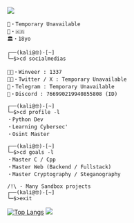 ![](https://komarev.com/ghpvc/?username=intel1337)

```
📧・Temporary Unavailable
🏴・🇰🇷 
🏛️・18yo

┌──(kali@🤓)-[~]
└─$>cd socialmedias

🕵🏽・Winveer : 1337
🕵🏽・Twitter / X : Temporary Unavailable
🔌・Telegram : Temporary Unavailable
📀・Discord : 766990219940855808 (ID)

┌──(kali@🤓)-[~]
└─$>cd profile -l
・Python Dev
・Learning Cybersec'
・Osint Master

┌──(kali@🤓)-[~]
└─$>cd goals -l
・Master C / Cpp
・Master Web (Backend / Fullstack)
・Master Cryptography / Steganography

/!\ - Many Sandbox projects
┌──(kali@🤓)-[~]
└─$>exit
```
[![Top Langs](https://github-readme-stats.vercel.app/api/top-langs/?username=intel1337&layout=donut)](https://github.com/anuraghazra/github-readme-stats)
![](http://github-profile-summary-cards.vercel.app/api/cards/profile-details?username=intel1337&theme=github_dark)
